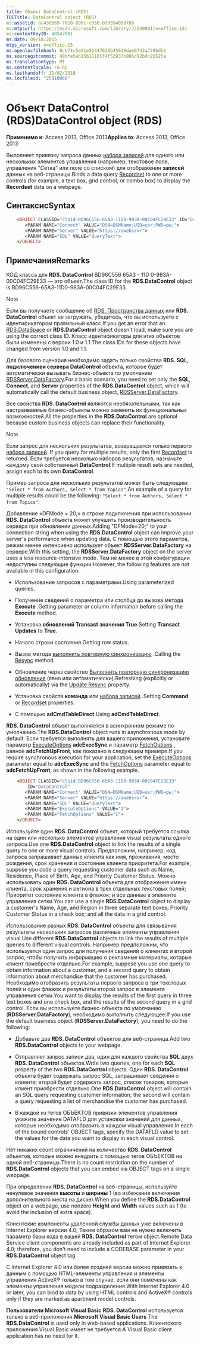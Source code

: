 ```yaml
---
title: Объект DataControl (RDS)
TOCTitle: DataControl object (RDS)
ms:assetid: ac430669-7628-696c-c036-b5d35405d788
ms:mtpsurl: https://msdn.microsoft.com/library/JJ249801(v=office.15)
ms:contentKeyID: 48547001
ms.date: 09/18/2015
mtps_version: v=office.15
ms.openlocfilehash: 8cb71c5e51e56447636b25639dae0733a729bdb1
ms.sourcegitcommit: 48bfe5ab15b11105f4f52937b886c92bdc26525a
ms.translationtype: MT
ms.contentlocale: ru-RU
ms.lasthandoff: 11/02/2018
ms.locfileid: "25910868"
---
```

# <a name="datacontrol-object-rds"></a><span data-ttu-id="0800f-102">Объект DataControl (RDS)</span><span class="sxs-lookup"><span data-stu-id="0800f-102">DataControl object (RDS)</span></span>

<span data-ttu-id="0800f-103">**Применимо к**: Access 2013, Office 2013</span><span class="sxs-lookup"><span data-stu-id="0800f-103">**Applies to**: Access 2013, Office 2013</span></span>

<span data-ttu-id="0800f-104">Выполняет привязку запроса данных [набора записей](recordset-object-ado.md) для одного или нескольких элементов управления (например, текстовое поле, управления "Сетка" или поле со списком) для отображения **записей** данных на веб-страницы.</span><span class="sxs-lookup"><span data-stu-id="0800f-104">Binds a data query [Recordset](recordset-object-ado.md) to one or more controls (for example, a text box, grid control, or combo box) to display the **Recordset** data on a webpage.</span></span>

## <a name="syntax"></a><span data-ttu-id="0800f-105">Синтаксис</span><span class="sxs-lookup"><span data-stu-id="0800f-105">Syntax</span></span>

```vb
    <OBJECT CLASSID="clsid:BD96C556-65A3-11D0-983A-00C04FC29E33" ID="DataControl"
       <PARAM NAME="Connect" VALUE="DSN=DSNName;UID=usr;PWD=pw;">
       <PARAM NAME="Server" VALUE="https://awebsrvr">
       <PARAM NAME="SQL" VALUE="QueryText">
    </OBJECT>
```

## <a name="remarks"></a><span data-ttu-id="0800f-106">Примечания</span><span class="sxs-lookup"><span data-stu-id="0800f-106">Remarks</span></span>

<span data-ttu-id="0800f-107">КОД класса для **RDS. DataControl** BD96C556 65A3 - 11D 0-983A-00C04FC29E33 — это объект.</span><span class="sxs-lookup"><span data-stu-id="0800f-107">The class ID for the **RDS.DataControl** object is BD96C556-65A3-11D0-983A-00C04FC29E33.</span></span>

> [!NOTE]
> <span data-ttu-id="0800f-108">Если вы получаете сообщение об [RDS. Пространства данных](dataspace-object-rds.md) или **RDS. DataControl** объект не загружать, убедитесь, что вы используете с идентификатором правильный класс.</span><span class="sxs-lookup"><span data-stu-id="0800f-108">If you get an error that an [RDS.DataSpace](dataspace-object-rds.md) or **RDS.DataControl** object doesn't load, make sure you are using the correct class ID.</span></span> <span data-ttu-id="0800f-109">Класс идентификаторы для этих объектов были изменены с версии 1.0 и 1.1.</span><span class="sxs-lookup"><span data-stu-id="0800f-109">The class IDs for these objects have changed from version 1.0 and 1.1.</span></span>

<span data-ttu-id="0800f-110">Для базового сценария необходимо задать только свойства **RDS. **SQL**, **подключение**и **сервера** DataControl** объекта, которое будет автоматически вызывать бизнес-объекта по умолчанию [RDSServer.DataFactory](datafactory-object-rdsserver.md).</span><span class="sxs-lookup"><span data-stu-id="0800f-110">For a basic scenario, you need to set only the **SQL**, **Connect**, and **Server** properties of the **RDS.DataControl** object, which will automatically call the default business object, [RDSServer.DataFactory](datafactory-object-rdsserver.md).</span></span>

<span data-ttu-id="0800f-111">Все свойства **RDS. DataControl** являются необязательными, так как настраиваемые бизнес-объекты можно заменить их функциональных возможностей.</span><span class="sxs-lookup"><span data-stu-id="0800f-111">All the properties in the **RDS.DataControl** are optional because custom business objects can replace their functionality.</span></span>

> [!NOTE]
> <span data-ttu-id="0800f-112">Если запрос для нескольких результатов, возвращается только первого [набора записей](recordset-object-ado.md) .</span><span class="sxs-lookup"><span data-stu-id="0800f-112">If you query for multiple results, only the first [Recordset](recordset-object-ado.md) is returned.</span></span> <span data-ttu-id="0800f-113">Если требуется несколько наборов результатов, назначьте каждому свой собственный **DataControl**.</span><span class="sxs-lookup"><span data-stu-id="0800f-113">If multiple result sets are needed, assign each to its own **DataControl**.</span></span> 
> 
> <span data-ttu-id="0800f-114">Пример запроса для нескольких результатов может быть следующим: `"Select * from Authors, Select * from Topics"`.</span><span class="sxs-lookup"><span data-stu-id="0800f-114">An example of a query for multiple results could be the following: `"Select * from Authors, Select * from Topics"`.</span></span>

<span data-ttu-id="0800f-115">Добавление «DFMode = 20;» в строке подключения при использовании **RDS. DataControl** объекта может улучшить производительность сервера при обновлении данных.</span><span class="sxs-lookup"><span data-stu-id="0800f-115">Adding "DFMode=20;" to your connection string when using the **RDS.DataControl** object can improve your server's performance when updating data.</span></span> <span data-ttu-id="0800f-116">С помощью этого параметра, режим менее интенсивно использует объект **RDSServer.DataFactory** на сервере.</span><span class="sxs-lookup"><span data-stu-id="0800f-116">With this setting, the **RDSServer.DataFactory** object on the server uses a less resource-intensive mode.</span></span> <span data-ttu-id="0800f-117">Тем не менее в этой конфигурации недоступны следующие функции:</span><span class="sxs-lookup"><span data-stu-id="0800f-117">However, the following features are not available in this configuration:</span></span>

  - <span data-ttu-id="0800f-118">Использование запросов с параметрами.</span><span class="sxs-lookup"><span data-stu-id="0800f-118">Using parameterized queries.</span></span>

  - <span data-ttu-id="0800f-119">Получение сведений о параметра или столбца до вызова метода **Execute** .</span><span class="sxs-lookup"><span data-stu-id="0800f-119">Getting parameter or column information before calling the **Execute** method.</span></span>

  - <span data-ttu-id="0800f-120">Установка **обновлений Transact** **значения True**.</span><span class="sxs-lookup"><span data-stu-id="0800f-120">Setting **Transact Updates** to **True**.</span></span>

  - <span data-ttu-id="0800f-121">Начало строки состояния.</span><span class="sxs-lookup"><span data-stu-id="0800f-121">Getting row status.</span></span>

  - <span data-ttu-id="0800f-122">Вызов метода [выполнить повторную синхронизацию](resync-method-ado.md) .</span><span class="sxs-lookup"><span data-stu-id="0800f-122">Calling the [Resync](resync-method-ado.md) method.</span></span>

  - <span data-ttu-id="0800f-123">Обновление через свойство [Выполнить повторную синхронизацию обновления](update-resync-property-dynamic-ado.md) (явно или автоматически).</span><span class="sxs-lookup"><span data-stu-id="0800f-123">Refreshing (explicitly or automatically) via the [Update Resync](update-resync-property-dynamic-ado.md) property.</span></span>

  - <span data-ttu-id="0800f-124">Установка свойств **команда** или [набора записей](recordset-sourcerecordset-properties-rds.md) .</span><span class="sxs-lookup"><span data-stu-id="0800f-124">Setting **Command** or [Recordset](recordset-sourcerecordset-properties-rds.md) properties.</span></span>

  - <span data-ttu-id="0800f-125">С помощью **adCmdTableDirect**.</span><span class="sxs-lookup"><span data-stu-id="0800f-125">Using **adCmdTableDirect**.</span></span>

<span data-ttu-id="0800f-126">**RDS. DataControl** объект выполняется в асинхронном режиме по умолчанию.</span><span class="sxs-lookup"><span data-stu-id="0800f-126">The **RDS.DataControl** object runs in asynchronous mode by default.</span></span> <span data-ttu-id="0800f-127">Если требуется выполнять для вашего приложения, установите параметр [ExecuteOptions](executeoptions-property-rds.md) **adcExecSync** и параметр [FetchOptions](fetchoptions-property-rds.md) , равное **adcFetchUpFront**, как показано в следующем примере.</span><span class="sxs-lookup"><span data-stu-id="0800f-127">If you require synchronous execution for your application, set the [ExecuteOptions](executeoptions-property-rds.md) parameter equal to **adcExecSync** and the [FetchOptions](fetchoptions-property-rds.md) parameter equal to **adcFetchUpFront**, as shown in the following example.</span></span>

```vb
    <OBJECT CLASSID="clsid:BD96C556-65A3-11D0-983A-00C04FC29E33" 
        ID="DataControl"
       <PARAM NAME="Connect" VALUE="DSN=DSNName;UID=usr;PWD=pw;">
       <PARAM NAME="Server" VALUE="https://awebsrvr">
       <PARAM NAME="SQL" VALUE="QueryText">
       <PARAM NAME="ExecuteOptions" VALUE="1">
       <PARAM NAME="FetchOptions" VALUE="1">
    </OBJECT>
```

<span data-ttu-id="0800f-128">Используйте один **RDS. DataControl** объект, который требуется ссылка на один или несколько элементов управления visual результаты одного запроса.</span><span class="sxs-lookup"><span data-stu-id="0800f-128">Use one **RDS.DataControl** object to link the results of a single query to one or more visual controls.</span></span> <span data-ttu-id="0800f-129">Предположим, например, код запроса запрашивает данные клиента как имя, проживания, место рождения, срок хранения и состояние клиента приоритета.</span><span class="sxs-lookup"><span data-stu-id="0800f-129">For example, suppose you code a query requesting customer data such as Name, Residence, Place of Birth, Age, and Priority Customer Status.</span></span> <span data-ttu-id="0800f-130">Можно использовать один **RDS. DataControl** объекта для отображения имени клиента, срок хранения и региона в трех отдельных текстовых полей; Приоритет состояние клиента в флажок; и все данные в элементе управления сетки.</span><span class="sxs-lookup"><span data-stu-id="0800f-130">You can use a single **RDS.DataControl** object to display a customer's Name, Age, and Region in three separate text boxes; Priority Customer Status in a check box; and all the data in a grid control.</span></span>

<span data-ttu-id="0800f-131">Использование разных **RDS. DataControl** объекты для связывания результаты нескольких запросов различные элементы управления visual.</span><span class="sxs-lookup"><span data-stu-id="0800f-131">Use different **RDS.DataControl** objects to link the results of multiple queries to different visual controls.</span></span> <span data-ttu-id="0800f-132">Например предположим, что используется один запрос для получения сведений о клиентах и второй запрос, чтобы получить информацию о рекламные материалы, которые клиент приобрести отдельно.</span><span class="sxs-lookup"><span data-stu-id="0800f-132">For example, suppose you use one query to obtain information about a customer, and a second query to obtain information about merchandise that the customer has purchased.</span></span> <span data-ttu-id="0800f-133">Необходимо отобразить результаты первого запроса в три текстовых полей и один флажок и результаты второй запрос в элементе управления сетки.</span><span class="sxs-lookup"><span data-stu-id="0800f-133">You want to display the results of the first query in three text boxes and one check box, and the results of the second query in a grid control.</span></span> <span data-ttu-id="0800f-134">Если вы используете бизнес-объекта по умолчанию (**RDSServer.DataFactory**), необходимо выполнить следующее:</span><span class="sxs-lookup"><span data-stu-id="0800f-134">If you use the default business object (**RDSServer.DataFactory**), you need to do the following:</span></span>

  - <span data-ttu-id="0800f-135">Добавьте два **RDS. DataControl** объектов для веб-страница.</span><span class="sxs-lookup"><span data-stu-id="0800f-135">Add two **RDS.DataControl** objects to your webpage.</span></span>

  - <span data-ttu-id="0800f-136">Отправляет запрос записи два, один для каждого свойства **SQL** двух **RDS. DataControl** объектов.</span><span class="sxs-lookup"><span data-stu-id="0800f-136">Write two queries, one for each **SQL** property of the two **RDS.DataControl** objects.</span></span> <span data-ttu-id="0800f-137">Один **RDS. DataControl** объекта будет содержать запрос SQL, запрашивает сведения о клиенте; второй будет содержать запрос, список товаров, которые клиент приобрести отдельно.</span><span class="sxs-lookup"><span data-stu-id="0800f-137">One **RDS.DataControl** object will contain an SQL query requesting customer information; the second will contain a query requesting a list of merchandise the customer has purchased.</span></span>

  - <span data-ttu-id="0800f-138">В каждой из тегов ОБЪЕКТОВ привязки элементов управления укажите значение DATAFLD для установки значений для данных, которые необходимо отобразить в каждом visual управления.</span><span class="sxs-lookup"><span data-stu-id="0800f-138">In each of the bound controls' OBJECT tags, specify the DATAFLD value to set the values for the data you want to display in each visual control.</span></span>

<span data-ttu-id="0800f-139">Нет никаких count ограничений на количество **RDS. DataControl** объектов, которые можно внедрить с помощью тегов ОБЪЕКТОВ на одной веб-страницы.</span><span class="sxs-lookup"><span data-stu-id="0800f-139">There is no count restriction on the number of **RDS.DataControl** objects that you can embed via OBJECT tags on a single webpage.</span></span>

<span data-ttu-id="0800f-140">При определении **RDS. DataControl** на веб-страницы, используйте ненулевое значения **высоты** и **ширины** 1 (во избежание включения дополнительного места на диске).</span><span class="sxs-lookup"><span data-stu-id="0800f-140">When you define the **RDS.DataControl** object on a webpage, use nonzero **Height** and **Width** values such as 1 (to avoid the inclusion of extra space).</span></span>

<span data-ttu-id="0800f-141">Клиентские компоненты удаленной службы данных уже включены в Internet Explorer версии 4.0; Таким образом вам не нужно включить параметр базы кода в вашей **RDS. DataControl** тегом object.</span><span class="sxs-lookup"><span data-stu-id="0800f-141">Remote Data Service client components are already included as part of Internet Explorer 4.0; therefore, you don't need to include a CODEBASE parameter in your **RDS.DataControl** object tag.</span></span>

<span data-ttu-id="0800f-142">С Internet Explorer 4.0 или более поздней версии можно привязать к данным с помощью HTML-элементы управления и элементы управления ActiveX® только в том случае, если они помечены как элементы управления модели подразделения.</span><span class="sxs-lookup"><span data-stu-id="0800f-142">With Internet Explorer 4.0 or later, you can bind to data by using HTML controls and ActiveX® controls only if they are marked as apartment model controls.</span></span>

<span data-ttu-id="0800f-143">**Пользователи Microsoft Visual Basic** **RDS. DataControl** используется только в веб-приложения.</span><span class="sxs-lookup"><span data-stu-id="0800f-143">**Microsoft Visual Basic Users** The **RDS.DataControl** is used only in web-based applications.</span></span> <span data-ttu-id="0800f-144">Клиентского приложения Visual Basic имеет не требуется.</span><span class="sxs-lookup"><span data-stu-id="0800f-144">A Visual Basic client application has no need for it.</span></span>

